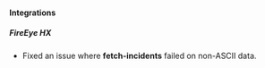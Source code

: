 
#### Integrations
##### FireEye HX
- Fixed an issue where **fetch-incidents** failed on non-ASCII data.
